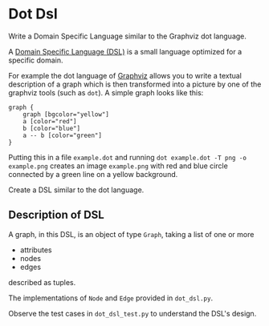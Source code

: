 # Dot Dsl

Write a Domain Specific Language similar to the Graphviz dot language.

A [Domain Specific Language
(DSL)](https://en.wikipedia.org/wiki/Domain-specific_language) is a small language optimized for a specific domain.

For example the dot language of [Graphviz](http://graphviz.org) allows you to write a textual description of a graph
which is then transformed into a picture by one of the graphviz tools (such as `dot`). A simple graph looks like this:

    graph {
        graph [bgcolor="yellow"]
        a [color="red"]
        b [color="blue"]
        a -- b [color="green"]
    }

Putting this in a file `example.dot` and running `dot example.dot -T png -o example.png` creates an image `example.png`
with red and blue circle connected by a green line on a yellow background.

Create a DSL similar to the dot language.

## Description of DSL

A graph, in this DSL, is an object of type `Graph`, taking a list of one or more

+ attributes
+ nodes
+ edges

described as tuples.

The implementations of `Node` and `Edge` provided in `dot_dsl.py`.

Observe the test cases in `dot_dsl_test.py` to understand the DSL's design.

